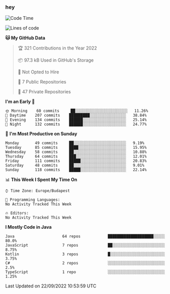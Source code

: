 ### hey

<!--START_SECTION:waka-->
![Code Time](http://img.shields.io/badge/Code%20Time-801%20hrs%2035%20mins-blue)

![Lines of code](https://img.shields.io/badge/From%20Hello%20World%20I%27ve%20Written-511%20Thousand%20lines%20of%20code-blue)

**🐱 My GitHub Data** 

> 🏆 321 Contributions in the Year 2022
 > 
> 📦 97.3 kB Used in GitHub's Storage 
 > 
> 🚫 Not Opted to Hire
 > 
> 📜 7 Public Repositories 
 > 
> 🔑 47 Private Repositories  
 > 
**I'm an Early 🐤** 

```text
🌞 Morning    60 commits     ██░░░░░░░░░░░░░░░░░░░░░░░   11.26% 
🌆 Daytime    207 commits    █████████░░░░░░░░░░░░░░░░   38.84% 
🌃 Evening    134 commits    ██████░░░░░░░░░░░░░░░░░░░   25.14% 
🌙 Night      132 commits    ██████░░░░░░░░░░░░░░░░░░░   24.77%

```
📅 **I'm Most Productive on Sunday** 

```text
Monday       49 commits     ██░░░░░░░░░░░░░░░░░░░░░░░   9.19% 
Tuesday      85 commits     ████░░░░░░░░░░░░░░░░░░░░░   15.95% 
Wednesday    58 commits     ██░░░░░░░░░░░░░░░░░░░░░░░   10.88% 
Thursday     64 commits     ███░░░░░░░░░░░░░░░░░░░░░░   12.01% 
Friday       111 commits    █████░░░░░░░░░░░░░░░░░░░░   20.83% 
Saturday     48 commits     ██░░░░░░░░░░░░░░░░░░░░░░░   9.01% 
Sunday       118 commits    █████░░░░░░░░░░░░░░░░░░░░   22.14%

```


📊 **This Week I Spent My Time On** 

```text
⌚︎ Time Zone: Europe/Budapest

💬 Programming Languages: 
No Activity Tracked This Week

🔥 Editors: 
No Activity Tracked This Week

```

**I Mostly Code in Java** 

```text
Java                     64 repos            ████████████████████░░░░░   80.0% 
JavaScript               7 repos             ██░░░░░░░░░░░░░░░░░░░░░░░   8.75% 
Kotlin                   3 repos             █░░░░░░░░░░░░░░░░░░░░░░░░   3.75% 
C#                       2 repos             ░░░░░░░░░░░░░░░░░░░░░░░░░   2.5% 
TypeScript               1 repo              ░░░░░░░░░░░░░░░░░░░░░░░░░   1.25%

```



 Last Updated on 22/09/2022 10:53:59 UTC
<!--END_SECTION:waka-->
